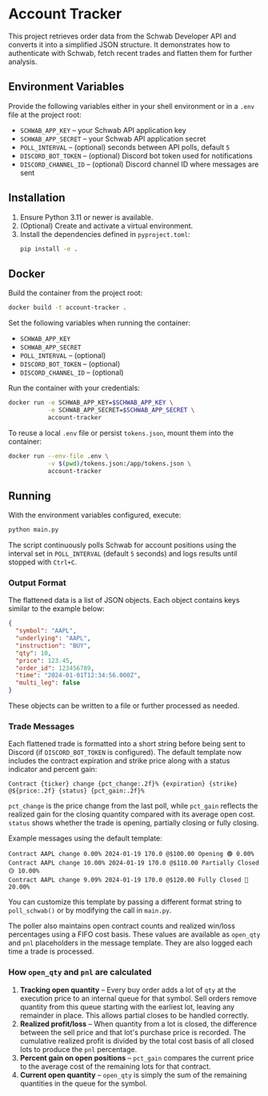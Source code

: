 # Account Tracker

This project retrieves order data from the Schwab Developer API and converts it into a simplified JSON structure. It demonstrates how to authenticate with Schwab, fetch recent trades and flatten them for further analysis.

## Environment Variables

Provide the following variables either in your shell environment or in a `.env` file at the project root:

- `SCHWAB_APP_KEY` – your Schwab API application key
- `SCHWAB_APP_SECRET` – your Schwab API application secret
- `POLL_INTERVAL` – (optional) seconds between API polls, default `5`
- `DISCORD_BOT_TOKEN` – (optional) Discord bot token used for notifications
- `DISCORD_CHANNEL_ID` – (optional) Discord channel ID where messages are sent

## Installation

1. Ensure Python 3.11 or newer is available.
2. (Optional) Create and activate a virtual environment.
3. Install the dependencies defined in `pyproject.toml`:
   ```bash
   pip install -e .
   ```

## Docker

Build the container from the project root:

```bash
docker build -t account-tracker .
```

Set the following variables when running the container:

- `SCHWAB_APP_KEY`
- `SCHWAB_APP_SECRET`
- `POLL_INTERVAL` – (optional)
- `DISCORD_BOT_TOKEN` – (optional)
- `DISCORD_CHANNEL_ID` – (optional)

Run the container with your credentials:

```bash
docker run -e SCHWAB_APP_KEY=$SCHWAB_APP_KEY \
           -e SCHWAB_APP_SECRET=$SCHWAB_APP_SECRET \
           account-tracker
```

To reuse a local `.env` file or persist `tokens.json`, mount them into the container:

```bash
docker run --env-file .env \
           -v $(pwd)/tokens.json:/app/tokens.json \
           account-tracker
```

## Running

With the environment variables configured, execute:

```bash
python main.py
```

The script continuously polls Schwab for account positions using the interval set in `POLL_INTERVAL` (default `5` seconds) and logs results until stopped with `Ctrl+C`.

### Output Format

The flattened data is a list of JSON objects. Each object contains keys similar to the example below:

```json
{
  "symbol": "AAPL",
  "underlying": "AAPL",
  "instruction": "BUY",
  "qty": 10,
  "price": 123.45,
  "order_id": 123456789,
  "time": "2024-01-01T12:34:56.000Z",
  "multi_leg": false
}
```

These objects can be written to a file or further processed as needed.

### Trade Messages

Each flattened trade is formatted into a short string before being sent to
Discord (if `DISCORD_BOT_TOKEN` is configured). The default template now
includes the contract expiration and strike price along with a status indicator
and percent gain:

```
Contract {ticker} change {pct_change:.2f}% {expiration} {strike} @${price:.2f} {status} {pct_gain:.2f}%
```

`pct_change` is the price change from the last poll, while `pct_gain` reflects
the realized gain for the closing quantity compared with its average open cost.
`status` shows whether the trade is opening, partially closing or fully
closing.

Example messages using the default template:

```
Contract AAPL change 0.00% 2024-01-19 170.0 @$100.00 Opening 🟢 0.00%
Contract AAPL change 10.00% 2024-01-19 170.0 @$110.00 Partially Closed 🟡 10.00%
Contract AAPL change 9.09% 2024-01-19 170.0 @$120.00 Fully Closed 🔴 20.00%
```

You can customize this template by passing a different format string to
`poll_schwab()` or by modifying the call in `main.py`.

The poller also maintains open contract counts and realized win/loss
percentages using a FIFO cost basis. These values are available as
`open_qty` and `pnl` placeholders in the message template. They are also logged
each time a trade is processed.

### How ``open_qty`` and ``pnl`` are calculated

1. **Tracking open quantity** – Every buy order adds a lot of ``qty`` at the
   execution price to an internal queue for that symbol. Sell orders remove
   quantity from this queue starting with the earliest lot, leaving any remainder
   in place. This allows partial closes to be handled correctly.
2. **Realized profit/loss** – When quantity from a lot is closed, the
   difference between the sell price and that lot's purchase price is recorded.
   The cumulative realized profit is divided by the total cost basis of all
   closed lots to produce the ``pnl`` percentage.
3. **Percent gain on open positions** – ``pct_gain`` compares the current
   price to the average cost of the remaining lots for that contract.
4. **Current open quantity** – ``open_qty`` is simply the sum of the remaining
   quantities in the queue for the symbol.

